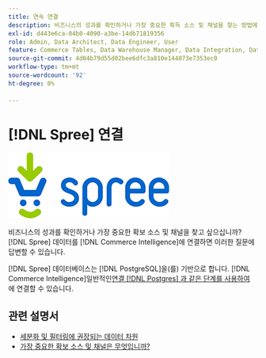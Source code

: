 ```yaml
---
title: 연속 연결
description: 비즈니스의 성과를 확인하거나 가장 중요한 획득 소스 및 채널을 찾는 방법에 대해 알아봅니다.
exl-id: d443e6ca-04b0-4090-a3be-14db71819356
role: Admin, Data Architect, Data Engineer, User
feature: Commerce Tables, Data Warehouse Manager, Data Integration, Data Import/Export
source-git-commit: 4d04b79d55d02bee6dfc3a810e144073e7353ec0
workflow-type: tm+mt
source-wordcount: '92'
ht-degree: 0%

---
```


# [!DNL Spree] 연결

![Commerce 로고 추가](../../../assets/spree-commerce-logo.png)

비즈니스의 성과를 확인하거나 가장 중요한 확보 소스 및 채널을 찾고 싶으십니까? [!DNL Spree] 데이터를 [!DNL Commerce Intelligence]에 연결하면 이러한 질문에 답변할 수 있습니다.

[!DNL Spree] 데이터베이스는 [!DNL PostgreSQL]을(를) 기반으로 합니다. [!DNL Commerce Intelligence]일반적인[연결 [!DNL Postgres] 과 같은 단계를 사용하여 ](../integrations/postgresql.md)에 연결할 수 있습니다.

## 관련 설명서

* [세분화 및 필터링에 권장되는 데이터 차원](../../../best-practices/segment-filter.md)
* [가장 중요한 확보 소스 및 채널은 무엇입니까?](../../analysis/most-value-source-channel.md)
